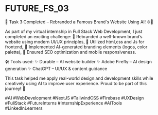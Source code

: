 # FUTURE_FS_03
🚀 Task 3 Completed – Rebranded a Famous Brand's Website Using AI! 🌐🤖

As part of my virtual internship in Full Stack Web Development, I just completed an exciting challenge:
🔹 Rebranded a well-known brand’s website using modern UI/UX principles,
🔹 Utilized html,css and Js for frontend,
🔹 Implemented AI-generated branding elements (logos, color palette),
🔹 Ensured SEO optimization and mobile responsiveness.

🛠 Tools used: ✨ Durable – AI website builder
✨ Adobe Firefly – AI design generation
✨ ChatGPT – UI/UX & content guidance

This task helped me apply real-world design and development skills while creatively using AI to improve user experience. Proud to be part of this journey! 🎯

#AI #WebDevelopment #NextJS #TailwindCSS #Firebase #UXDesign #FullStack #FutureInterns #InternshipExperience #AITools #LinkedInLearners
